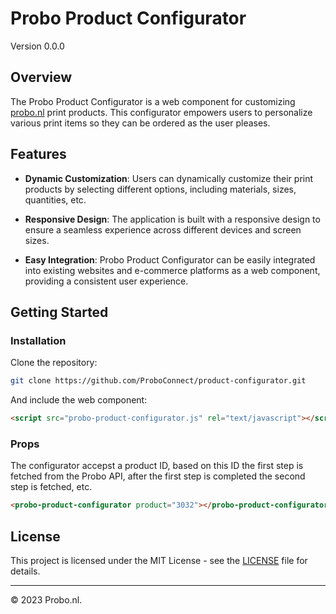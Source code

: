 # Probo Product Configurator

Version 0.0.0

## Overview

The Probo Product Configurator is a web component for customizing [probo.nl](https://probo.nl) print products. This configurator empowers users to personalize various print items so they can be ordered as the user pleases.

## Features

- **Dynamic Customization**: Users can dynamically customize their print products by selecting different options, including materials, sizes, quantities, etc.

- **Responsive Design**: The application is built with a responsive design to ensure a seamless experience across different devices and screen sizes.

- **Easy Integration**: Probo Product Configurator can be easily integrated into existing websites and e-commerce platforms as a web component, providing a consistent user experience.

## Getting Started

### Installation

Clone the repository:

```bash
git clone https://github.com/ProboConnect/product-configurator.git
```

And include the web component:

```html
<script src="probo-product-configurator.js" rel="text/javascript"></script>
```

### Props

The configurator accepst a product ID, based on this ID the first step is fetched from the Probo API, after the first step is completed the second step is fetched, etc.

```html
<probo-product-configurator product="3032"></probo-product-configurator>
```

## License

This project is licensed under the MIT License - see the [LICENSE](LICENSE) file for details.

---

© 2023 Probo.nl.
